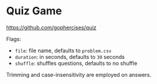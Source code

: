 # Quiz Game

https://github.com/gophercises/quiz

Flags:

- `file`: file name, defaults to `problem.csv`
- `duration`: in seconds, defaults to `30` seconds
- `shuffle`: shuffles questions, defaults to no shuffle

Trimming and case-insensitivity are employed on answers.
